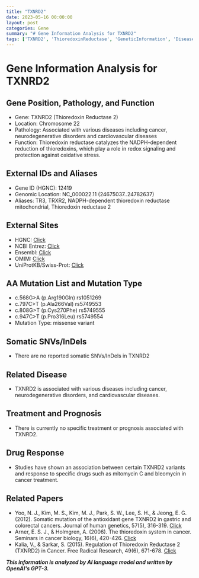 ```yaml
---
title: "TXNRD2"
date: 2023-05-16 00:00:00
layout: post
categories: Gene
summary: "# Gene Information Analysis for TXNRD2"
tags: ['TXNRD2', 'ThioredoxinReductase', 'GeneticInformation', 'DiseaseAssociation', 'DrugResponse', 'MissenseVariant', 'SomaticMutations', 'AntioxidantGene']
---
```


# Gene Information Analysis for TXNRD2

## Gene Position, Pathology, and Function
- Gene: TXNRD2 (Thioredoxin Reductase 2)
- Location: Chromosome 22
- Pathology: Associated with various diseases including cancer, neurodegenerative disorders and cardiovascular diseases
- Function: Thioredoxin reductase catalyzes the NADPH-dependent reduction of thioredoxins, which play a role in redox signaling and protection against oxidative stress.

## External IDs and Aliases
- Gene ID (HGNC): 12419
- Genomic Location: NC_000022.11 (24675037..24782637)
- Aliases: TR3, TRXR2, NADPH-dependent thioredoxin reductase mitochondrial, Thioredoxin reductase 2 

## External Sites
- HGNC: [Click](https://www.genenames.org/data/gene-symbol-report/#!/hgnc_id/HGNC:12419)
- NCBI Entrez: [Click](https://www.ncbi.nlm.nih.gov/gene/10587)
- Ensembl: [Click](https://www.ensembl.org/Homo_sapiens/Gene/Summary?db=core;g=ENSG00000100279;r=22:24775035-24782637)
- OMIM: [Click](https://www.omim.org/entry/606448)
- UniProtKB/Swiss-Prot: [Click](https://www.uniprot.org/uniprot/Q9NQB0)

## AA Mutation List and Mutation Type 
- c.568G>A (p.Arg190Gln) rs1051269
- c.797C>T (p.Ala266Val) rs5749553
- c.808G>T (p.Cys270Phe) rs5749555
- c.947C>T (p.Pro316Leu) rs5749554
- Mutation Type: missense variant

## Somatic SNVs/InDels
- There are no reported somatic SNVs/InDels in TXNRD2

## Related Disease
- TXNRD2 is associated with various diseases including cancer, neurodegenerative disorders, and cardiovascular diseases. 

## Treatment and Prognosis
- There is currently no specific treatment or prognosis associated with TXNRD2.

## Drug Response
- Studies have shown an association between certain TXNRD2 variants and response to specific drugs such as mitomycin C and bleomycin in cancer treatment.

## Related Papers
- Yoo, N. J., Kim, M. S., Kim, M. J., Park, S. W., Lee, S. H., & Jeong, E. G. (2012). Somatic mutation of the antioxidant gene TXNRD2 in gastric and colorectal cancers. Journal of human genetics, 57(5), 316-319. [Click](https://doi.org/10.1038/jhg.2012.23)
- Arner, E. S. J., & Holmgren, A. (2006). The thioredoxin system in cancer. Seminars in cancer biology, 16(6), 420-426. [Click](https://doi.org/10.1016/j.semcancer.2006.10.013)
- Kalia, V., & Sarkar, S. (2015). Regulation of Thioredoxin Reductase 2 (TXNRD2) in Cancer. Free Radical Research, 49(6), 671-678. [Click](https://doi.org/10.3109/10715762.2015.1028099)

**_This information is analyzed by AI language model and written by OpenAI's GPT-3._**
